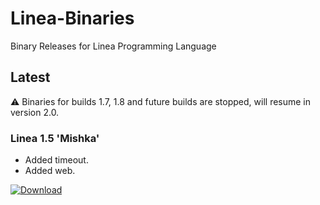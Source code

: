 # Linea-Binaries
Binary Releases for Linea Programming Language

## Latest

⚠️ Binaries for builds 1.7, 1.8 and future builds are stopped, will resume in version 2.0.

### Linea 1.5 'Mishka'

* Added timeout.
* Added web.


[![Download](https://img.shields.io/badge/Download-v1.5-blue)](https://github.com/gauthamnair2005/Linea-Binaries/releases/tag/v1.5)
